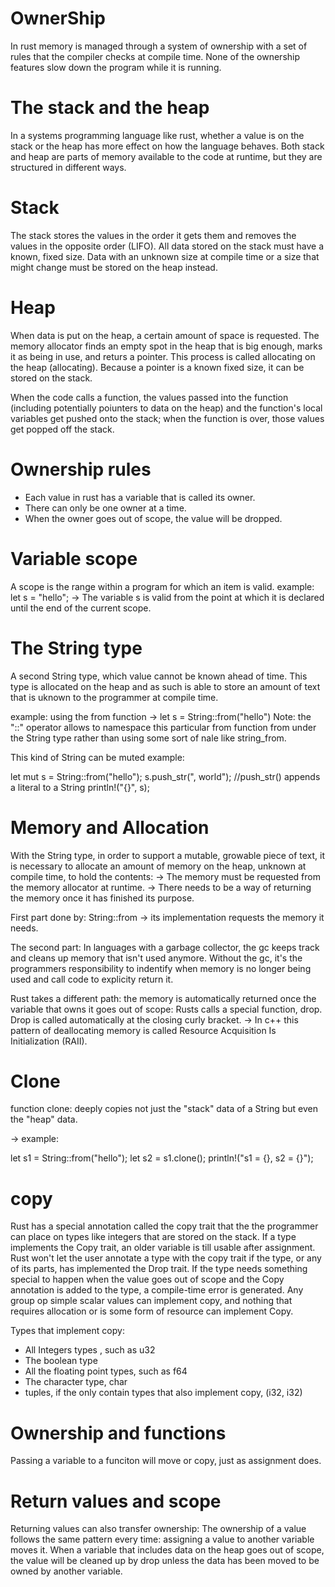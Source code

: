 # OwnerShip
In rust memory is managed through a system of ownership with a set of rules that the compiler checks at compile time. None of the ownership features slow down  the program while it is running.

# The stack and the heap

In a systems programming language like rust, whether a value is on the stack or the heap has more effect on how the language behaves.  Both stack and heap are parts of memory available to the code at runtime, but they are structured in different ways.
# Stack
The stack stores the values in the order it gets them and removes the values in the opposite order (LIFO). All data stored on the stack must have a known, fixed size. Data with an unknown size at compile time or a size that might change must be stored on the heap instead. 

# Heap
When data is put on the heap, a certain amount of space is requested. The memory allocator finds an empty spot in the heap that is big enough, marks it as being in use, and returs a pointer. This process is called allocating on the heap (allocating). Because a pointer is a known fixed size, it can be stored on the stack.

When the code calls a function, the values passed into the function (including potentially poiunters to data on the heap) and the function's local variables get pushed onto the stack; when the function is over, those values get popped off the stack.

# Ownership rules
 * Each value in rust has a variable that is called its owner.
 * There can only be one owner at a time.
 * When the owner goes out of scope, the value will be dropped.

# Variable scope
A scope is the range within a program for which an item is valid. 
example: let s = "hello";
-> The variable s is valid from the point at which it is declared until the end of the current scope.

# The String type
A second String type, which value cannot be known ahead of time. This type is allocated on the heap and as such is able to store an amount of text that is uknown to the programmer at compile time.

example: using the from function
-> let s = String::from("hello")
Note: the "::" operator allows to namespace this particular from function from under the String type rather than using some sort of nale like string_from.

This kind of String can be muted
example:

let mut s = String::from("hello");
s.push_str(", world"); //push_str() appends a literal to a String
println!("{}", s);

# Memory and Allocation

With the String type, in order to support a mutable, growable piece of text, it is necessary to allocate  an amount of memory on the heap, unknown at compile time, to hold the contents:
-> The memory must be requested from the memory allocator at runtime.
-> There needs to be a way of returning the memory once it has finished its purpose.

First part done by: String::from -> its implementation requests the memory it needs.

The second part: In languages with a garbage collector, the gc keeps track and cleans up memory that isn't used anymore. Without the gc, it's the programmers responsibility
to indentify when memory is no longer being used and call code to explicity return it.

Rust takes a different path: the memory is automatically returned once the variable that owns it goes out of scope: Rusts calls a special function, drop. Drop is called automatically at the closing curly bracket.
-> In c++ this pattern of deallocating memory is called Resource Acquisition Is Initialization (RAII).

# Clone
function clone: deeply copies not just the "stack" data of a String but even the "heap" data.

-> example:

let s1 = String::from("hello");
let s2 = s1.clone();
println!("s1 = {}, s2 = {}");


# copy
Rust has a special annotation called the copy trait that the the programmer can place on types like integers that are stored on the stack. If a type implements the Copy trait, an older variable is till usable after assignment.  Rust won't let the user annotate a type with the copy trait if the type, or any of its parts, has implemented the Drop trait. If the type needs something special to happen when the value goes out of scope and the Copy annotation is added to the type, a compile-time error is generated. 
Any group op simple scalar values can implement copy, and nothing that requires allocation or is some form of resource can implement Copy.

Types that implement copy:
* All Integers types , such as u32
* The boolean type
* All the floating point types, such as f64
* The character type, char
* tuples, if the only contain types that also implement copy, (i32, i32)

# Ownership and functions

Passing a variable to a funciton will move or copy, just as assignment does.

# Return values and scope

Returning values can also transfer ownership: The ownership of a value follows the same pattern every time: assigning a value to another variable moves it. When a variable that includes data on the heap goes out of scope, the value will be cleaned up by drop unless the data has been moved to be owned by another variable.














